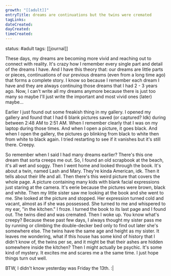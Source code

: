 ```yaml
---
growth: "[[adult]]"
entryTitle: dreams are continuations but the twins were cremated
tagLinks:
dateCreated:
dayCreated:
timeCreated:
---
```

status: #adult 
tags: [[journal]]

These days, my dreams are becoming more vivid and reaching out to connect with reality. It's crazy how I remember every single part and detail of the dreams I have. And I have this theory that: our dreams are little parts or pieces, continuations of our previous dreams (even from a long time ago) that forms a complete story. I know so because I remember each dream I have and they are always continuing those dreams that I had 2 - 3 years ago. Now, I can't write all my dreams anymore because there is just too many so maybe I'll just write the important and most vivid ones (later) maybe... 

Earlier I just found out some freakish thing in my gallery. I opened my gallery and found that I had 6 blank pictures saved (or captured? Idk) during between 2:48 AM to 2:51 AM. When I remember clearly that I was on my laptop during those times. And when I open a picture, it goes black. And when I open the gallery, the pictures go blinking from black to white then from white to black again. I tried restarting to see if it vanishes but it's still there. Creepy. 

So remember when I said I had many dreams earlier? There's this one dream that sorta creeps me out. So, I found an old scrapbook at the beach, it's all wet and soggy. Then I went home and looked through the book. It's about a twin, named Lash and Mary. They're kinda American, idk. Then it tells about their life and all. Then there's this weird picture that covers the whole page. A picture containing many kids with blank facial expressions just staring at the camera. It's eerie because the pictures were brown, black and white. Then my little sister saw me looking at the book and she went to me. She looked at the picture and stopped. Her expression turned cold and vacant, almost as if she was possessed. She turned to me and whispered to my ear, "in the kitchen." I froze. I turned the book to its last page and I found out. The twins died and was cremated. Then I woke up. You know what's creepy? Because these past few days, I always thought my sister pass me by running or climbing the double-decker bed only to find out later she's somewhere else. The twins have the same age and height as my sister. It leaves me wondering, what if this house has some kind of history that I didn't know of, the twins per se, and it might be that their ashes are hidden somewhere inside the kitchen? Then I might actually be psychic. It's some kind of mystery. It excites me and scares me a the same time. I just hope things turn out well. 

BTW, I didn't know yesterday was Friday the 13th. :|